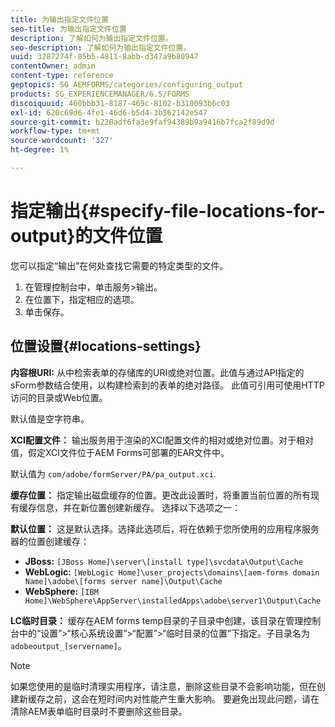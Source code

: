 ```yaml
---
title: 为输出指定文件位置
seo-title: 为输出指定文件位置
description: 了解如何为输出指定文件位置。
seo-description: 了解如何为输出指定文件位置。
uuid: 3287274f-85b5-4811-8abb-d347a9b80947
contentOwner: admin
content-type: reference
geptopics: SG_AEMFORMS/categories/configuring_output
products: SG_EXPERIENCEMANAGER/6.5/FORMS
discoiquuid: 460bbb31-8187-469c-8102-b310093b6c03
exl-id: 620c69d6-4fe1-46d6-b5d4-3b562142e547
source-git-commit: b220adf6fa3e9faf94389b9a9416b7fca2f89d9d
workflow-type: tm+mt
source-wordcount: '327'
ht-degree: 1%

---
```


# 指定输出{#specify-file-locations-for-output}的文件位置

您可以指定“输出”在何处查找它需要的特定类型的文件。

1. 在管理控制台中，单击服务>输出。
1. 在位置下，指定相应的选项。
1. 单击保存。

## 位置设置{#locations-settings}

**内容根URI:** 从中检索表单的存储库的URI或绝对位置。此值与通过API指定的sForm参数结合使用，以构建检索到的表单的绝对路径。 此值可引用可使用HTTP访问的目录或Web位置。

默认值是空字符串。

**XCI配置文件：** 输出服务用于渲染的XCI配置文件的相对或绝对位置。对于相对值，假定XCI文件位于AEM Forms可部署的EAR文件中。

默认值为 `com/adobe/formServer/PA/pa_output.xci`.

**缓存位置：** 指定输出磁盘缓存的位置。更改此设置时，将重置当前位置的所有现有缓存信息，并在新位置创建新缓存。 选择以下选项之一：

**默认位置：** 这是默认选择。选择此选项后，将在依赖于您所使用的应用程序服务器的位置创建缓存：

* **JBoss:** `[JBoss Home]\server\[install type]\svcdata\Output\Cache`
* **WebLogic:** `[WebLogic Home]\user_projects\domains\[aem-forms domain Name]\adobe\[forms server name]\Output\Cache`
* **WebSphere:** `[IBM Home]\WebSphere\AppServer\installedApps\adobe\server1\Output\Cache`

**LC临时目录：** 缓存在AEM forms temp目录的子目录中创建，该目录在管理控制台中的“设置”>“核心系统设置”>“配置”>“临时目录的位置”下指定。子目录名为`adobeoutput_[servername]`。

>[!NOTE]
>
>如果您使用的是临时清理实用程序，请注意，删除这些目录不会影响功能，但在创建新缓存之前，这会在短时间内对性能产生重大影响。 要避免出现此问题，请在清除AEM表单临时目录时不要删除这些目录。

